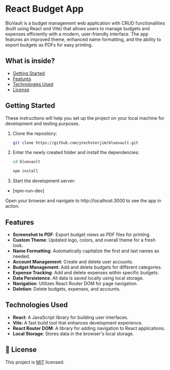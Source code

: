 # React Budget App

BluVault is a budget management web application with CRUD functionalities (built using React and Vite) that allows users to manage budgets and expenses efficiently with a modern, user-friendly interface. The app features an improved theme, enhanced name formatting, and the ability to export budgets as PDFs for easy printing.


## What is inside? 

- [Getting Started](#getting-started)
- [Features](#features)
- [Technologies Used](#technologies-used)
- [License](#license)

## Getting Started

These instructions will help you set up the project on your local machine for development and testing purposes.


1. Clone the repository:

   ```bash
   git clone https://github.com/ytechsterjim/bluevault.git
   ```

2. Enter the newly created folder and install the dependencies:


   ```bash
   cd bluevault
   ```
   ```bash
   npm install
   ```

3. Start the development server:
 - [npm-run-dev]

Open your browser and navigate to http://localhost:3000 to see the app in action.


## Features

- **Screenshot to PDF**: Export budget views as PDF files for printing.
- **Custom Theme**: Updated logo, colors, and overall theme for a fresh look.
- **Name Formatting**: Automatically capitalize the first and last names as needed.
- **Account Management**: Create and delete user accounts.
- **Budget Management**: Add and delete budgets for different categories.
- **Expense Tracking**: Add and delete expenses within specific budgets.
- **Data Persistence**: All data is saved locally using local storage.
- **Navigation**: Utilizes React Router DOM for page navigation.
- **Deletion**: Delete budgets, expenses, and accounts.


## Technologies Used

- **React**: A JavaScript library for building user interfaces.
- **Vite**: A fast build tool that enhances development experience.
- **React Router DOM**: A library for adding navigation to React applications.
- **Local Storage**: Stores data in the browser's local storage.


## 📝 License <a name="license"></a>

This project is [MIT](LICENSE.md) licensed.


